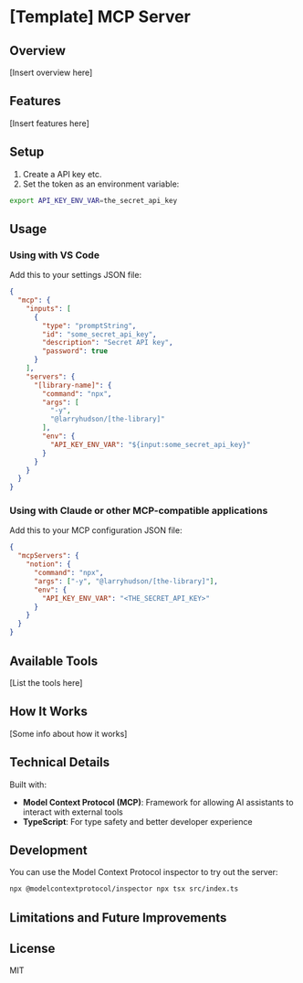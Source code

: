 # [Template] MCP Server

## Overview

[Insert overview here]

## Features

[Insert features here]

## Setup

1. Create a API key etc.
2. Set the token as an environment variable:

```bash
export API_KEY_ENV_VAR=the_secret_api_key
```

## Usage

### Using with VS Code

Add this to your settings JSON file:

```json
{
  "mcp": {
    "inputs": [
      {
        "type": "promptString",
        "id": "some_secret_api_key",
        "description": "Secret API key",
        "password": true
      }
    ],
    "servers": {
      "[library-name]": {
        "command": "npx",
        "args": [
          "-y",
          "@larryhudson/[the-library]"
        ],
        "env": {
          "API_KEY_ENV_VAR": "${input:some_secret_api_key}"
        }
      }
    }
  }
}
```

### Using with Claude or other MCP-compatible applications

Add this to your MCP configuration JSON file:

```json
{
  "mcpServers": {
    "notion": {
      "command": "npx",
      "args": ["-y", "@larryhudson/[the-library]"],
      "env": {
        "API_KEY_ENV_VAR": "<THE_SECRET_API_KEY>"
      }
    }
  }
}
```

## Available Tools

[List the tools here]

## How It Works

[Some info about how it works]

## Technical Details

Built with:
- **Model Context Protocol (MCP)**: Framework for allowing AI assistants to interact with external tools
- **TypeScript**: For type safety and better developer experience

## Development

You can use the Model Context Protocol inspector to try out the server:

```bash
npx @modelcontextprotocol/inspector npx tsx src/index.ts
```


## Limitations and Future Improvements


## License

MIT